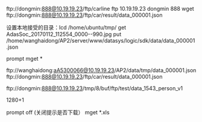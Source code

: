 

ftp://dongmin:888@10.19.19.23/ftp/carline
ftp 10.19.19.23
dongmin    888
wget ftp://dongmin:888@10.19.19.23/ftp/car/result/data_000001.json

设置本地接受的目录：lcd /home/ubuntu/tmp/
get AdasSoc_20170112_112554_0000--990.jpg
put /home/wanghaidong/AP2/server/www/datasys/logic/sdk/data/data_000001.json

prompt 
mget *

ftp://wanghaidong:aA5300066@10.19.19.23/AP2/data/tmp/data_000001.json
ftp://dongmin:888@10.19.19.23/ftp/car/result/data_000001.json



ftp://dongmin:888@10.19.19.23/tmp/8/buf/ftp/test/data_1543_person_v1

1280+1

prompt off      (关闭提示是否下载）
mget *.xls